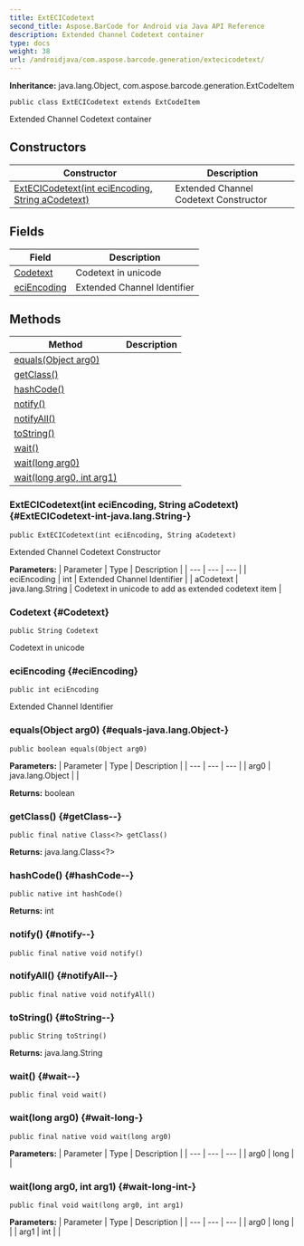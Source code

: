 ```yaml
---
title: ExtECICodetext
second_title: Aspose.BarCode for Android via Java API Reference
description: Extended Channel Codetext container
type: docs
weight: 38
url: /androidjava/com.aspose.barcode.generation/extecicodetext/
---
```

**Inheritance:**
java.lang.Object, com.aspose.barcode.generation.ExtCodeItem
```
public class ExtECICodetext extends ExtCodeItem
```

Extended Channel Codetext container
## Constructors

| Constructor | Description |
| --- | --- |
| [ExtECICodetext(int eciEncoding, String aCodetext)](#ExtECICodetext-int-java.lang.String-) | Extended Channel Codetext Constructor |
## Fields

| Field | Description |
| --- | --- |
| [Codetext](#Codetext) | Codetext in unicode |
| [eciEncoding](#eciEncoding) | Extended Channel Identifier |
## Methods

| Method | Description |
| --- | --- |
| [equals(Object arg0)](#equals-java.lang.Object-) |  |
| [getClass()](#getClass--) |  |
| [hashCode()](#hashCode--) |  |
| [notify()](#notify--) |  |
| [notifyAll()](#notifyAll--) |  |
| [toString()](#toString--) |  |
| [wait()](#wait--) |  |
| [wait(long arg0)](#wait-long-) |  |
| [wait(long arg0, int arg1)](#wait-long-int-) |  |
### ExtECICodetext(int eciEncoding, String aCodetext) {#ExtECICodetext-int-java.lang.String-}
```
public ExtECICodetext(int eciEncoding, String aCodetext)
```


Extended Channel Codetext Constructor

**Parameters:**
| Parameter | Type | Description |
| --- | --- | --- |
| eciEncoding | int | Extended Channel Identifier |
| aCodetext | java.lang.String | Codetext in unicode to add as extended codetext item |

### Codetext {#Codetext}
```
public String Codetext
```


Codetext in unicode

### eciEncoding {#eciEncoding}
```
public int eciEncoding
```


Extended Channel Identifier

### equals(Object arg0) {#equals-java.lang.Object-}
```
public boolean equals(Object arg0)
```




**Parameters:**
| Parameter | Type | Description |
| --- | --- | --- |
| arg0 | java.lang.Object |  |

**Returns:**
boolean
### getClass() {#getClass--}
```
public final native Class<?> getClass()
```




**Returns:**
java.lang.Class<?>
### hashCode() {#hashCode--}
```
public native int hashCode()
```




**Returns:**
int
### notify() {#notify--}
```
public final native void notify()
```




### notifyAll() {#notifyAll--}
```
public final native void notifyAll()
```




### toString() {#toString--}
```
public String toString()
```




**Returns:**
java.lang.String
### wait() {#wait--}
```
public final void wait()
```




### wait(long arg0) {#wait-long-}
```
public final native void wait(long arg0)
```




**Parameters:**
| Parameter | Type | Description |
| --- | --- | --- |
| arg0 | long |  |

### wait(long arg0, int arg1) {#wait-long-int-}
```
public final void wait(long arg0, int arg1)
```




**Parameters:**
| Parameter | Type | Description |
| --- | --- | --- |
| arg0 | long |  |
| arg1 | int |  |

